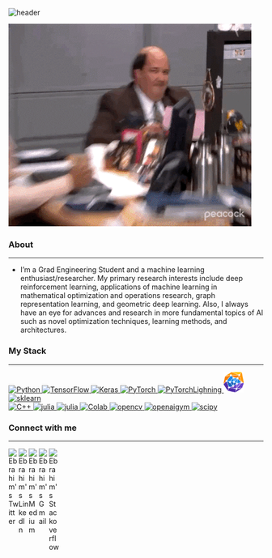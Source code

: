 ![header](https://capsule-render.vercel.app/api?type=waving&color=gradient&height=80&section=header)

![./gifs/giphy.git](https://github.com/ebrahimpichka/ebrahimpichka/blob/main/gifs/giphy.gif)

### **About**
-----
- I’m a Grad Engineering Student and a machine learning enthusiast/researcher. My primary research interests include deep reinforcement learning, applications of machine learning in mathematical optimization and operations research, graph representation learning, and geometric deep learning. Also, I always have an eye for advances and research in more fundamental topics of AI such as novel optimization techniques, learning methods, and architectures.




### **My Stack**
-----
<p align="left">
<a href="https://python.org/" target="_blank"> <img src="https://simpleicons.vercel.app/python/3776AB" alt="Python" width="40" height="40"/> </a>
<a href="https://www.tensorflow.org/" target="_blank"> <img src="https://simpleicons.vercel.app/tensorflow/FF6F00" alt="TensorFlow" width="40" height="40"/> </a>
<a href="https://www.keras.io/" target="_blank"> <img src="https://simpleicons.vercel.app/keras/D00000" alt="Keras" width="40" height="40"/> </a>
<a href="https://pytorch.org//" target="_blank"> <img src="https://simpleicons.vercel.app/pytorch/EE4C2C" alt="PyTorch" width="40" height="40"/> </a>
<a href="https://www.pytorchlightning.ai/" target="_blank"> <img src="https://simpleicons.vercel.app/lightning/792EE5" alt="PyTorchLighning" width="40" height="40"/> </a>
<a href="https://www.pyg.org/" target="_blank"> <img src="https://raw.githubusercontent.com/pyg-team/pyg_sphinx_theme/master/pyg_sphinx_theme/static/img/pyg_logo.png" alt="pyg" width="40" height="40"/> </a>
<a href="https://scikit-learn.org/" target="_blank"> <img src="https://simpleicons.vercel.app/scikitlearn/F7931E" alt="sklearn" width="40" height="40"/> </a>
<!-- <a href="https://jupyter.org/" target="_blank"> <img src="https://simpleicons.vercel.app/jupyter/F37626" alt="jupyter" width="40" height="40"/> </a>  -->
<br>
<!-- <a href="https://www.pyg.org/" target="_blank"> <img src="https://simpleicons.vercel.app/pyg/3C2179" alt="pyg" width="40" height="40"/> </a> -->
<a href="https://cplusplus.com/" target="_blank"> <img src="https://simpleicons.vercel.app/cplusplus/00599C" alt="C++" width="40" height="40"/> </a>
<a href="https://julialang.org/" target="_blank"> <img src="https://simpleicons.vercel.app/julia/9558B2" alt="julia" width="40" height="40"/> </a>
<a href="https://www.gurobi.com/" target="_blank"> <img src="https://simpleicons.vercel.app/gurobi/EE3524" alt="julia" width="40" height="40"/> </a>
<a href="https://colab.research.google.com/" target="_blank"> <img src="https://simpleicons.vercel.app/googlecolab/F9AB00" alt="Colab" width="40" height="40"/> </a>
<a href="https://opencv.org/" target="_blank"> <img src="https://simpleicons.vercel.app/opencv/5C3EE8" alt="opencv" width="40" height="40"/> </a>
<a href="https://www.gymlibrary.ml/" target="_blank"> <img src="https://simpleicons.vercel.app/openaigym/0081A5" alt="openaigym" width="40" height="40"/> </a>
<a href="https://www.scipy.org/" target="_blank"> <img src="https://simpleicons.vercel.app/scipy/8CAAE6" alt="scipy" width="40" height="40"/> </a>
<!-- <a href="https://www.numpy.org/" target="_blank"> <img src="https://simpleicons.vercel.app/numpy/013243" alt="numpy" width="40" height="40"/> </a>
<a href="https://pandas.pydata.org/" target="_blank"> <img src="https://simpleicons.vercel.app/pandas/150458" alt="pandas" width="40" height="40"/> </a>
<a href="https://code.visualstudio.com/" target="_blank"> <img src="https://simpleicons.vercel.app/visualstudiocode/007ACC" alt="VSCode" width="40" height="40"/> </a>
<a href="https://git-scm.com/" target="_blank"> <img src="https://simpleicons.vercel.app/git/F05032" alt="Git" width="40" height="40"/> </a>
<a href="https://sqlite.org/" target="_blank"> <img src="https://simpleicons.vercel.app/sqlite/003B57" alt="SQLite" width="40" height="40"/> </a>
<a href="https://postgresql.org/" target="_blank"> <img src="https://simpleicons.vercel.app/postgresql/4169E1" alt="postgreSQL" width="40" height="40"/> </a>
<a href="https://mysql.com/" target="_blank"> <img src="https://simpleicons.vercel.app/mysql/4479A1" alt="mysql" width="40" height="40"/> </a>
<a href="https://mongodb.com/" target="_blank"> <img src="https://simpleicons.vercel.app/mongodb/47A248" alt="mongodb" width="40" height="40"/> </a> -->





### **Connect with me**
-----
<p align="left">
<a href="https://twitter.com/ebrahimpka">
  <img align="left" alt="Ebrahim's Twitter" width="20px" src="https://simpleicons.now.sh/twitter/1DA1F2" />
</a>
<a href="https://www.linkedin.com/in/ebrahim-pichka/">
  <img align="left" alt="Ebrahim's LinkedIn" width="20px" src="https://simpleicons.now.sh/linkedin/0A66C2" />
</a>
</a>
<a href="https://ebrahimpichka.medium.com/">
  <img align="left" alt="Ebrahim's Medium" width="20px" src="https://simpleicons.now.sh/medium/EEEEEE" />
</a>
<a href="mailto:ebrahim.pichka@gmail.com">
  <img align="left" alt="Ebrahim's Gmail" width="20px" src="https://simpleicons.now.sh/gmail/EA4335" />
<a href="https://stackoverflow.com/users/11813722/ebrahim-pichka">
  <img align="left" alt="Ebrahim's Stackoverflow" width="20px" src="https://simpleicons.now.sh/stackoverflow/F58025" />
</a>
<br>
<br>

